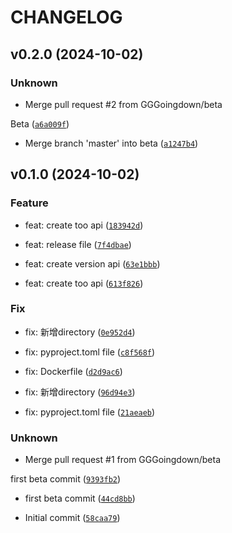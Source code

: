 # CHANGELOG

## v0.2.0 (2024-10-02)

### Unknown

* Merge pull request #2 from GGGoingdown/beta

Beta ([`a6a009f`](https://github.com/GGGoingdown/Gitbook-Cookbook/commit/a6a009f8f0db9965d33dcf02a7a05c3e208b7ddc))

* Merge branch &#39;master&#39; into beta ([`a1247b4`](https://github.com/GGGoingdown/Gitbook-Cookbook/commit/a1247b40460b7046d5d9b32fe89ea36706775dcb))

## v0.1.0 (2024-10-02)

### Feature

* feat: create too api ([`183942d`](https://github.com/GGGoingdown/Gitbook-Cookbook/commit/183942dc205a19796238b5cf39cceb33fd27fca7))

* feat: release file ([`7f4dbae`](https://github.com/GGGoingdown/Gitbook-Cookbook/commit/7f4dbae927a849e9abf51f5953c9b7deed2fba42))

* feat: create version api ([`63e1bbb`](https://github.com/GGGoingdown/Gitbook-Cookbook/commit/63e1bbb7b589833e1b9c17900eeab0585fe90511))

* feat: create too api ([`613f826`](https://github.com/GGGoingdown/Gitbook-Cookbook/commit/613f82672fae52031e0afed837400348cf7cf11f))

### Fix

* fix: 新增directory ([`0e952d4`](https://github.com/GGGoingdown/Gitbook-Cookbook/commit/0e952d4912d754023ef322844bda0c7cfb12fc80))

* fix: pyproject.toml file ([`c8f568f`](https://github.com/GGGoingdown/Gitbook-Cookbook/commit/c8f568f70eb788bb80931531951eacb53bade72d))

* fix: Dockerfile ([`d2d9ac6`](https://github.com/GGGoingdown/Gitbook-Cookbook/commit/d2d9ac6c89e4568b33b3061d4383361849296607))

* fix: 新增directory ([`96d94e3`](https://github.com/GGGoingdown/Gitbook-Cookbook/commit/96d94e34824b3f55e18dfa2a62cd03768ea33a85))

* fix: pyproject.toml file ([`21aeaeb`](https://github.com/GGGoingdown/Gitbook-Cookbook/commit/21aeaeb7ac9569730cbf16a55ad6b84fb912ca37))

### Unknown

* Merge pull request #1 from GGGoingdown/beta

first beta commit ([`9393fb2`](https://github.com/GGGoingdown/Gitbook-Cookbook/commit/9393fb2d4e37577f36b96210f3b2725ec2870658))

* first beta commit ([`44cd8bb`](https://github.com/GGGoingdown/Gitbook-Cookbook/commit/44cd8bb38643f66a3d2e38260d92774dc6e57ce4))

* Initial commit ([`58caa79`](https://github.com/GGGoingdown/Gitbook-Cookbook/commit/58caa79e86d65496904e3cbfb66dd76eac07b9c5))
